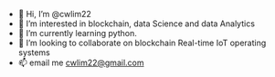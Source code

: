 - 👋 Hi, I’m @cwlim22
- 👀 I’m interested in blockchain, data Science and data Analytics
- 🌱 I’m currently learning python.
- 💞️ I’m looking to collaborate on blockchain Real-time IoT operating systems
- 📫 email me cwlim22@gmail.com

<!---
cwlim22/cwlim22 is a ✨ special ✨ repository because its `README.md` (this file) appears on your GitHub profile.
You can click the Preview link to take a look at your changes.
--->
